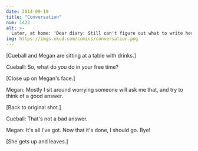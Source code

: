 ```yaml
---
date: 2014-09-19
title: "Conversation"
num: 1423
alt: >-
  Later, at home: 'Dear diary: Still can't figure out what to write here...'
img: https://imgs.xkcd.com/comics/conversation.png
---
```

[Cueball and Megan are sitting at a table with drinks.]

Cueball: So, what do you do in your free time?

[Close up on Megan's face.]

Megan: Mostly I sit around worrying someone will ask me that, and try to think of a good answer.

[Back to original shot.]

Cueball: That's not a bad answer.

Megan: It's all I've got. Now that it's done, I should go. Bye!

[She gets up and leaves.]